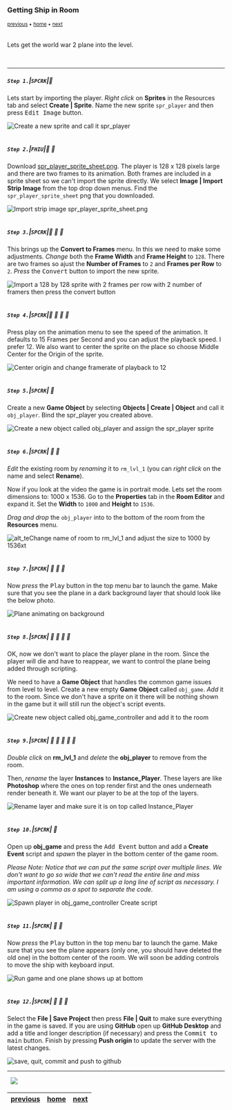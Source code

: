 <img src="https://via.placeholder.com/1000x4/45D7CA/45D7CA" alt="drawing" height="4px"/>

### Getting Ship in Room

<sub>[previous](../setting-up/README.md#user-content-setting-up) • [home](../README.md#user-content-gms2-ue4-space-rocks) • [next](../keyboard/README.md#user-content-moving-ship-with-keyboard)</sub>

<img src="https://via.placeholder.com/1000x4/45D7CA/45D7CA" alt="drawing" height="4px"/>

Lets get the world war 2 plane into the level.

<br>

---


##### `Step 1.`\|`SPCRK`|:small_blue_diamond:

Lets start by importing the player.  *Right click* on **Sprites** in the Resources tab and select **Create | Sprite**.  Name the new sprite `spr_player` and then press <kbd>Edit Image</kbd> button.

![Create a new sprite and call it spr_player](images/CreateNewPlayerSprite.gif)

<img src="https://via.placeholder.com/500x2/45D7CA/45D7CA" alt="drawing" height="2px" alt = ""/>

##### `Step 2.`\|`FHIU`|:small_blue_diamond: :small_blue_diamond: 

Download [spr_player_sprite_sheet.png](../Assets/Sprites/spr_player_sprite_sheet.png). The player is 128 x 128 pixels large and there are two frames to its animation.  Both frames are included in a sprite sheet so we can't import the sprite directly.  We select **Image | Import Strip Image** from the top drop down menus.  Find the `spr_player_sprite_sheet` png that you downloaded.

![Import strip image spr_player_sprite_sheet.png](images/ImportPlayerSpriteSheet.gif)

<img src="https://via.placeholder.com/500x2/45D7CA/45D7CA" alt="drawing" height="2px" alt = ""/>

##### `Step 3.`\|`SPCRK`|:small_blue_diamond: :small_blue_diamond: :small_blue_diamond:

This brings up the **Convert to Frames** menu.  In this we need to make some adjustments.  *Change* both the **Frame Width** and **Frame Height** to `128`.  There are two frames so ajust the **Number of Frames** to `2` and **Frames per Row** to `2`. *Press* the <kbd>Convert</kbd> button to import the new sprite.

![Import a 128 by 128 sprite with 2 frames per row with 2 number of framers then press the convert button](images/ConvertPlayerShipToFrames.png)

<img src="https://via.placeholder.com/500x2/45D7CA/45D7CA" alt="drawing" height="2px" alt = ""/>

##### `Step 4.`\|`SPCRK`|:small_blue_diamond: :small_blue_diamond: :small_blue_diamond: :small_blue_diamond:

Press play on the animation menu to see the speed of the animation.  It defaults to 15 Frames per Second and you can adjust the playback speed. I prefer 12.  We also want to center the sprite on the place so choose Middle Center for the Origin of the sprite.


![Center origin and change framerate of playback to 12](images/SpeedAndOriginPlayer.png)

<img src="https://via.placeholder.com/500x2/45D7CA/45D7CA" alt="drawing" height="2px" alt = ""/>

##### `Step 5.`\|`SPCRK`| :small_orange_diamond:

Create a new **Game Object** by selecting **Objects | Create | Object** and call it `obj_player`. Bind the spr_player you created above.

![Create a new object called obj_player and assign the spr_player sprite](images/CreatePlayerObject.png)

<img src="https://via.placeholder.com/500x2/45D7CA/45D7CA" alt="drawing" height="2px" alt = ""/>

##### `Step 6.`\|`SPCRK`| :small_orange_diamond: :small_blue_diamond:

*Edit* the existing room by *renaming* it to `rm_lvl_1` (you can *right click* on the name and select **Rename**). 	

Now if you look at the video the game is in portrait mode. Lets set the room dimensions to: 1000 x 1536. Go to the **Properties** tab in the **Room Editor** and expand it. Set the **Width** to `1000` and **Height** to `1536`.

*Drag and drop* the `obj_player` into to the bottom of the room from the **Resources** menu.

![alt_teChange name of room to rm_lvl_1 and adjust the size to 1000 by 1536xt](images/ChangeDimensionsOfGameRoom.png)

<img src="https://via.placeholder.com/500x2/45D7CA/45D7CA" alt="drawing" height="2px" alt = ""/>

##### `Step 7.`\|`SPCRK`| :small_orange_diamond: :small_blue_diamond: :small_blue_diamond:

Now *press* the <kbd>Play</kbd> button in the top menu bar to launch the game. Make sure that you see the plane in a dark background layer that should look like the below photo.

![Plane animating on background](images/PlaneNoLogicInGame.png)

<img src="https://via.placeholder.com/500x2/45D7CA/45D7CA" alt="drawing" height="2px" alt = ""/>

##### `Step 8.`\|`SPCRK`| :small_orange_diamond: :small_blue_diamond: :small_blue_diamond: :small_blue_diamond:

OK, now we don't want to place the player plane in the room. Since the player will die and have to reappear, we want to control the plane being added through scripting.

	
We need to have a **Game Object** that handles the common game issues from level to level. Create a new empty **Game Object** called `obj_game`. *Add* it to the room.  Since we don't have a sprite on it there will be nothing shown in the game but it will still run the object's script events.

![Create new object called obj_game_controller and add it to the room](images/AddGameControllerToRoom.png)

<img src="https://via.placeholder.com/500x2/45D7CA/45D7CA" alt="drawing" height="2px" alt = ""/>

##### `Step 9.`\|`SPCRK`| :small_orange_diamond: :small_blue_diamond: :small_blue_diamond: :small_blue_diamond: :small_blue_diamond:

*Double click* on **rm_lvl_1** and *delete* the **obj_player** to remove from the room.
		
Then, *rename* the layer **Instances** to **Instance_Player**.  These layers are like **Photoshop** where the ones on top render first and the ones underneath render beneath it.  We want our player to be at the top of the layers.

![Rename layer and make sure it is on top called Instance_Player](images/RenameRoomInstance.gif)

<img src="https://via.placeholder.com/500x2/45D7CA/45D7CA" alt="drawing" height="2px" alt = ""/>

##### `Step 10.`\|`SPCRK`| :large_blue_diamond:

Open up **obj_game** and press the <kbd>Add Event</kbd> button and add a **Create Event** script and *spawn* the player in the bottom center of the game room.

*Please Note: Notice that we can put the same script over multiple lines.  We don't want to go so wide that we can't read the entire line and miss important information.  We can split up a long line of script as necessary.  I am using a comma as a spot to separate the code.*

![Spawn player in obj_game_controller Create script](images/SpawnPlayerCreate.png)

<img src="https://via.placeholder.com/500x2/45D7CA/45D7CA" alt="drawing" height="2px" alt = ""/>

##### `Step 11.`\|`SPCRK`| :large_blue_diamond: :small_blue_diamond: 

Now *press* the <kbd>Play</kbd> button in the top menu bar to launch the game. Make sure that you see the plane appears (only one, you should have deleted the old one) in the bottom center of the room.  We will soon be adding controls to move the ship with keyboard input.

![Run game and one plane shows up at bottom](images/ShipSpawnedInGame.png)

<img src="https://via.placeholder.com/500x2/45D7CA/45D7CA" alt="drawing" height="2px" alt = ""/>


##### `Step 12.`\|`SPCRK`| :large_blue_diamond: :small_blue_diamond: :small_blue_diamond: 

Select the **File | Save Project** then press **File | Quit** to make sure everything in the game is saved. If you are using **GitHub** open up **GitHub Desktop** and add a title and longer description (if necessary) and press the <kbd>Commit to main</kbd> button. Finish by pressing **Push origin** to update the server with the latest changes.

![save, quit, commit and push to github](images/GitHub.png)

___


<img src="https://via.placeholder.com/1000x4/dba81a/dba81a" alt="drawing" height="4px" alt = ""/>

<img src="https://via.placeholder.com/1000x100/45D7CA/000000/?text=Next Up - Moving Ship with Keyboard">

<img src="https://via.placeholder.com/1000x4/dba81a/dba81a" alt="drawing" height="4px" alt = ""/>

| [previous](../setting-up/README.md#user-content-setting-up)| [home](../README.md#user-content-gms2-ue4-space-rocks) | [next](../keyboard/README.md#user-content-moving-ship-with-keyboard)|
|---|---|---|
